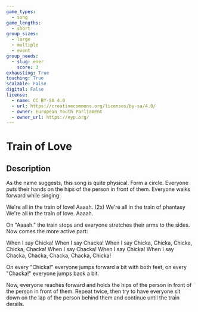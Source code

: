 ```yaml
---
game_types:
  - song
game_lengths:
  - short
group_sizes:
  - large
  - multiple
  - event
group_needs:
  - slug: ener
    score: 3
exhausting: True
touching: True
scalable: False
digital: False
license:
  - name: CC BY-SA 4.0
  - url: https://creativecommons.org/licenses/by-sa/4.0/
  - owner: European Youth Parliament
  - owner_url: https://eyp.org/
---
```

# Train of Love

## Description
As the name suggests, this song is quite physical. Form a circle. Everyone puts their hands on the hips of the person in front of them. Everyone walks forward while singing:

We're all in the train of love! Aaaah. (2x)
We're all in the train of phantasy
We're all in the train of love. Aaaah.

On "Aaaah." the train stops and everyone stretches their arms to the sides. Now comes the more active part:

When I say Chicka!
When I say Chacka!
When I say Chicka, Chicka, Chicka, Chicka, Chacka!
When I say Chacka!
When I say Chicka!
When I say Chacka, Chacka, Chacka, Chacka, Chicka!

On every "Chicka!" everyone jumps forward a bit with both feet, on every "Chacka!" everyone jumps back a bit.

Now, everyone reaches forward and holds the hips of the person in front of the person in front of them. Repeat twice, then try to have everyone sit down on the lap of the person behind them and continue until the train derails.
